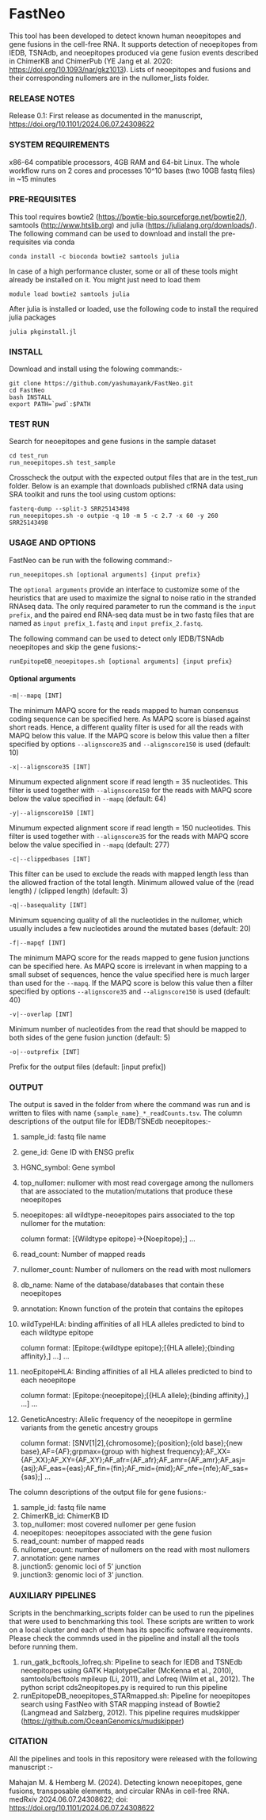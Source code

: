 # FastNeo
This tool has been developed to detect known human neoepitopes and gene fusions in the cell-free RNA. It supports detection of neoepitopes from IEDB, TSNAdb, and neoepitopes produced via gene fusion events described in ChimerKB and ChimerPub (YE Jang et al. 2020: https://doi.org/10.1093/nar/gkz1013). Lists of neoepitopes and fusions and their corresponding nullomers are in the nullomer_lists folder.

### RELEASE NOTES 
Release 0.1: First release as documented in the manuscript, https://doi.org/10.1101/2024.06.07.24308622

### SYSTEM REQUIREMENTS
x86-64 compatible processors, 4GB RAM and 64-bit Linux. The whole workflow runs on 2 cores and processes 10^10 bases (two 10GB fastq files) in ~15 minutes

### PRE-REQUISITES

This tool requires bowtie2 (https://bowtie-bio.sourceforge.net/bowtie2/), samtools (http://www.htslib.org) and julia (https://julialang.org/downloads/). The following command can be used to download and install the pre-requisites via conda
```
conda install -c bioconda bowtie2 samtools julia
```
In case of a high performance cluster, some or all of these tools might already be installed on it. You might just need to load them
```
module load bowtie2 samtools julia
```
After julia is installed or loaded, use the following code to install the required julia packages
```
julia pkginstall.jl
```

### INSTALL

Download and install using the folowing commands:-
```
git clone https://github.com/yashumayank/FastNeo.git
cd FastNeo
bash INSTALL
export PATH=`pwd`:$PATH
```

### TEST RUN 

Search for neoepitopes and gene fusions in the sample dataset
```
cd test_run
run_neoepitopes.sh test_sample
```
Crosscheck the output with the expected output files that are in the test_run folder. 
Below is an example that downloads published cfRNA data using SRA toolkit and runs the tool using custom options:

```
fasterq-dump --split-3 SRR25143498
run_neoepitopes.sh -o outpie -q 10 -m 5 -c 2.7 -x 60 -y 260 SRR25143498
```

### USAGE AND OPTIONS

FastNeo can be run with the following command:- 

`run_neoepitopes.sh [optional arguments] {input prefix}`

The `optional arguments` provide an interface to customize some of the heuristics that are used to maximize the signal to noise ratio in the stranded RNAseq data. The only required parameter to run the command is the `input prefix`, and the paired end RNA-seq data must be in two fastq files that are named as `input prefix_1.fastq` and `input prefix_2.fastq`.

The following command can be used to detect only IEDB/TSNAdb neoepitopes and skip the gene fusions:-

`runEpitopeDB_neoepitopes.sh [optional arguments] {input prefix}`

#### Optional arguments

` -m|--mapq [INT] `
 
The minimum MAPQ score for the reads mapped to human consensus coding sequence can be specified here. As MAPQ score is biased against short reads. Hence, a different quality filter is used for all the reads with MAPQ below this value. If the MAPQ score is below this value then a filter specified by options `--alignscore35` and `--alignscore150` is used (default: 10)

` -x|--alignscore35 [INT] `

Minumum expected alignment score if read length = 35 nucleotides. This filter is used together with `--alignscore150` for the reads with MAPQ score below the value specified in `--mapq` (default: 64)

` -y|--alignscore150 [INT] `

Minumum expected alignment score if read length = 150 nucleotides. This filter is used together with `--alignscore35` for the reads with MAPQ score below the value specified in `--mapq` (default: 277)

` -c|--clippedbases [INT] `

This filter can be used to exclude the reads with mapped length less than the allowed fraction of the total length. Minimum allowed value of the (read length) / (clipped length) (default: 3)

` -q|--basequality [INT] `

Minimum squencing quality of all the nucleotides in the nullomer, which usually includes a few nucleotides around the mutated bases (default: 20)

` -f|--mapqf [INT] `

The minimum MAPQ score for the reads mapped to gene fusion junctions can be specified here. As MAPQ score is irrelevant in when mapping to a small subset of sequences, hence the value specified here is much larger than used for the `--mapq`. If the MAPQ score is below this value then a filter specified by options `--alignscore35` and `--alignscore150` is used (default: 40)

` -v|--overlap [INT] `

Minimum number of nucleotides from the read that should be mapped to both sides of the gene fusion junction (default: 5)

` -o|--outprefix [INT] `

Prefix for the output files (default: [input prefix])

### OUTPUT

The output is saved in the folder from where the command was run and is written to files with name `{sample_name}_*_readCounts.tsv`. The column descriptions of the output file for IEDB/TSNEdb neoepitopes:-

1) sample_id: fastq file name
2) gene_id: Gene ID with ENSG prefix
3) HGNC_symbol: Gene symbol
4) top_nullomer: nullomer with most read covergage among the nullomers that are associated to the mutation/mutations that produce these neoepitopes
5) neoepitopes: all wildtype-neoepitopes pairs associated to the top nullomer for the mutation:

   column format:
   [{Wildtype epitope}->{Noepitope};] ...
7) read_count: Number of mapped reads 
8) nullomer_count: Number of nullomers on the read with most nullomers
9) db_name: Name of the database/databases that contain these neoepitopes
10) annotation: Known function of the protein that contains the epitopes
11) wildTypeHLA: binding affinities of all HLA alleles predicted to bind to each wildtype epitope

    column format:
    [Epitope:{wildtype epitope};[{HLA allele};{binding affinity},] ...] ... 
13) neoEpitopeHLA: Binding affinities of all HLA alleles predicted to bind to each neoepitope

    column format:
    [Epitope:{neoepitope};[{HLA allele};{binding affinity},] ...] ...
15) GeneticAncestry: Allelic frequency of the neoepitope in germline variants from the genetic ancestry groups

    column format:
    [SNV[1|2],{chromosome};{position};{old base};{new base},AF={AF};grpmax={group with highest frequency};AF_XX={AF_XX};AF_XY={AF_XY};AF_afr={AF_afr};AF_amr={AF_amr};AF_asj={asj};AF_eas={eas};AF_fin={fin};AF_mid={mid};AF_nfe={nfe};AF_sas={sas};] ...


The column descriptions of the output file for gene fusions:-

1) sample_id: fastq file name
2) ChimerKB_id: ChimerKB ID
3) top_nullomer: most covered nullomer per gene fusion
4) neoepitopes: neoepitopes associated with the gene fusion
5) read_count: number of mapped reads
6) nullomer_count: number of nullomers on the read with most nullomers
7) annotation: gene names
8) junction5: genomic loci of 5’ junction
9) junction3: genomic loci of 3’ junction.

### AUXILIARY PIPELINES

Scripts in the benchmarking_scripts folder can be used to run the pipelines that were used to benchmarking this tool. These scripts are written to work on a local cluster and each of them has its specific software requirements. Please check the commnds used in the pipeline and install all the tools before running them.

1) run_gatk_bcftools_lofreq.sh: Pipeline to seach for IEDB and TSNEdb neoepitopes using GATK HaplotypeCaller (McKenna et al., 2010), samtools/bcftools mpileup (Li, 2011), and Lofreq (Wilm et al., 2012). The python script cds2neopitopes.py is required to run this pipeline
2) runEpitopeDB_neoepitopes_STARmapped.sh: Pipeline for neoepitopes search using FastNeo with STAR mapping instead of Bowtie2 (Langmead and Salzberg, 2012). This pipeline requires mudskipper (https://github.com/OceanGenomics/mudskipper)


### CITATION

All the pipelines and tools in this repository were released with the following manuscript :-

Mahajan M. & Hemberg M. (2024). Detecting known neoepitopes, gene fusions, transposable elements, and circular RNAs in cell-free RNA. medRxiv 2024.06.07.24308622; doi: https://doi.org/10.1101/2024.06.07.24308622
